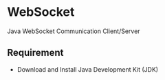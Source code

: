 # WebSocket
Java WebSocket Communication Client/Server

## Requirement
- Download and Install Java Development Kit (JDK)
